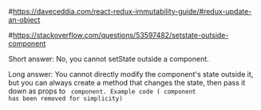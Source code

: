 #https://daveceddia.com/react-redux-immutability-guide/#redux-update-an-object



#https://stackoverflow.com/questions/53597482/setstate-outside-component


Short answer: No, you cannot setState outside a component.

Long answer: You cannot directly modify the component's state outside it, but you can always create a method that changes the state, then pass it down as props to <Code /> component. Example code (<Link /> component has been removed for simplicity)
